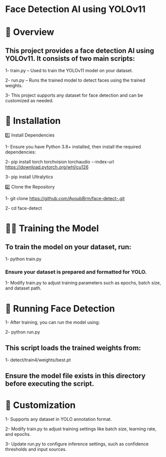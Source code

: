 # Face Detection AI using YOLOv11

# 📌 Overview

## This project provides a face detection AI using YOLOv11. It consists of two main scripts:

1- train.py – Used to train the YOLOv11 model on your dataset.

2- run.py – Runs the trained model to detect faces using the trained weights.

3- This project supports any dataset for face detection and can be customized as needed.

# 🚀 Installation

1️⃣ Install Dependencies

1- Ensure you have Python 3.8+ installed, then install the required dependencies:

2- pip install torch torchvision torchaudio --index-url https://download.pytorch.org/whl/cu126

3- pip install Ultralytics

2️⃣ Clone the Repository

1- git clone https://github.com/AyoubBrm/face-detect-.git

2- cd face-detect

# 🏋️‍♂️ Training the Model

## To train the model on your dataset, run:

1- python train.py

### Ensure your dataset is prepared and formatted for YOLO.

1- Modify train.py to adjust training parameters such as epochs, batch size, and dataset path.

# 🏃 Running Face Detection

1- After training, you can run the model using:

2- python run.py

## This script loads the trained weights from:

1- detect/train4/weights/best.pt

## Ensure the model file exists in this directory before executing the script.

# 🔧 Customization

1- Supports any dataset in YOLO annotation format.

2- Modify train.py to adjust training settings like batch size, learning rate, and epochs.

3- Update run.py to configure inference settings, such as confidence thresholds and input sources.

